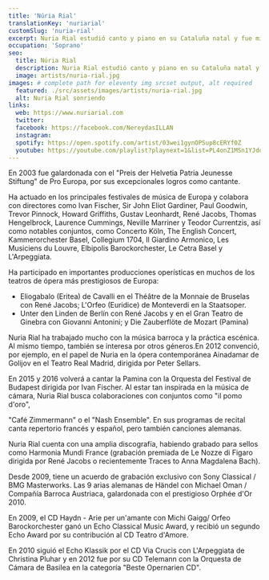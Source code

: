 ```yaml
---
title: 'Núria Rial'
translationKey: 'nuriarial'
customSlug: 'nuria-rial'
excerpt: Nuria Rial estudió canto y piano en su Cataluña natal y fue miembro de la clase de Kurt Widmer en la Academia de Música de Basilea.
occupation: 'Soprano'
seo:
  title: Núria Rial
  description: Nuria Rial estudió canto y piano en su Cataluña natal y fue miembro de la clase de Kurt Widmer en la Academia de Música de Basilea.
  image: artists/nuria-rial.jpg
images: # complete path for eleventy img srcset output, alt required
  featured: ./src/assets/images/artists/nuria-rial.jpg
  alt: Nuria Rial sonriendo
links:
  web: https://www.nuriarial.com
  twitter:
  facebook: https://facebook.com/NereydasILLAN
  instagram:
  spotify: https://open.spotify.com/artist/03wei1gynOPSup8cERYf0Z
  youtube: https://youtube.com/playlist?playnext=1&list=PL4onZ1MSn1YJdog0CG7JeLpnl1ys7bEpU&feature=gws_kp_artist
---
```


En 2003 fue galardonada con el "Preis der Helvetia Patria Jeunesse Stiftung" de Pro Europa, por sus excepcionales logros como cantante.

Ha actuado en los principales festivales de música de Europa y colabora con directores como Ivan Fischer, Sir John Eliot Gardiner, Paul Goodwin, Trevor Pinnock, Howard Griffiths, Gustav Leonhardt, René Jacobs, Thomas Hengelbrock, Laurence Cummings, Neville Marriner y Teodor Currentzis, así como notables conjuntos, como Concerto Köln, The English Concert, Kammerorchester Basel, Collegium 1704, Il Giardino Armonico, Les Musiciens du Louvre, Elbipolis Barockorchester, Le Cetra Basel y L'Arpeggiata.

Ha participado en importantes producciones operísticas en muchos de los teatros de ópera más prestigiosos de Europa:

- Eliogabalo (Eritea) de Cavalli en el Théâtre de la Monnaie de Bruselas con René Jacobs; L'Orfeo (Euridice) de Monteverdi en la Staatsoper.
- Unter den Linden de Berlín con René Jacobs y en el Gran Teatro de Ginebra con Giovanni Antonini; y Die Zauberflöte de Mozart (Pamina)

Nuria Rial ha trabajado mucho con la música barroca y la práctica escénica. Al mismo tiempo, también se interesa por otros géneros.En 2012 convenció, por ejemplo, en el papel de Nuria en la ópera contemporánea Ainadamar de Golijov en el Teatro Real Madrid, dirigida por Peter Sellars.

En 2015 y 2016 volverá a cantar la Pamina con la Orquesta del Festival de Budapest dirigida por Ivan Fischer. Al estar tan inspirada en la música de cámara, Nuria Rial busca colaboraciones con conjuntos como "il pomo d'oro",

"Café Zimmermann" o el "Nash Ensemble". En sus programas de recital canta repertorio francés y español, pero también canciones alemanas.

Nuria Rial cuenta con una amplia discografía, habiendo grabado para sellos como Harmonia Mundi France (grabación premiada de Le Nozze di Figaro dirigida por René Jacobs o recientemente Traces to Anna Magdalena Bach).

Desde 2009, tiene un acuerdo de grabación exclusivo con Sony Classical / BMG Masterworks. Las 9 arias alemanas de Händel con Michael Oman / Compañía Barroca Austriaca, galardonada con el prestigioso Orphée d'Or 2010.

En 2009, el CD Haydn - Arie per un'amante con Michi Gaigg/ Orfeo Barockorchester ganó un Echo Classical Music Award, y recibió un segundo Echo Award por su contribución al CD Teatro d'Amore.

En 2010 siguió el Echo Klassik por el CD Via Crucis con L'Arpeggiata de Christina Pluhar y en 2012 fue por su CD Telemann con la Orquesta de Cámara de Basilea en la categoría "Beste Opernarien CD".
